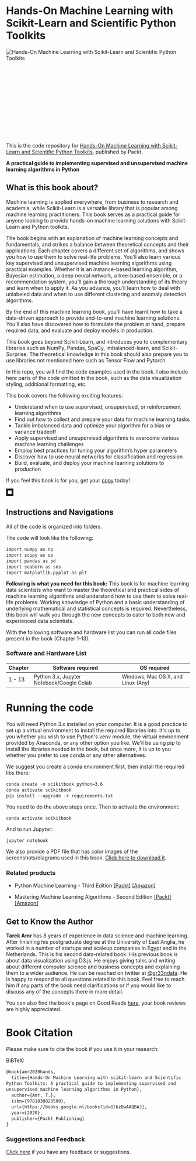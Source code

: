 # Hands-On Machine Learning with Scikit-Learn and Scientific Python Toolkits

<a href="https://www.packtpub.com/data/hands-on-machine-learning-with-scikit-learn?utm_source=github&utm_medium=repository&utm_campaign=9781838826048"><img src="https://www.packtpub.com/media/catalog/product/cache/4cdce5a811acc0d2926d7f857dceb83b/9/7/9781838826048-original_44.png" alt="Hands-On Machine Learning with Scikit-Learn and Scientific Python Toolkits" height="256px" align="right"></a>

This is the code repository for [Hands-On Machine Learning with Scikit-Learn and Scientific Python Toolkits](https://www.packtpub.com/data/hands-on-machine-learning-with-scikit-learn?utm_source=github&utm_medium=repository&utm_campaign=9781838826048), published by Packt.

**A practical guide to implementing supervised and unsupervised machine learning algorithms in Python**

## What is this book about?
Machine learning is applied everywhere, from business to research and academia, while Scikit-Learn is a versatile library that is popular among machine learning practitioners. This book serves as a practical guide for anyone looking to provide hands-on machine learning solutions with Scikit-Learn and Python toolkits.

The book begins with an explanation of machine learning concepts and fundamentals, and strikes a balance between theoretical concepts and their applications. Each chapter covers a different set of algorithms, and shows you how to use them to solve real-life problems. You’ll also learn various key supervised and unsupervised machine learning algorithms using practical examples. Whether it is an instance-based learning algorithm, Bayesian estimation, a deep neural network, a tree-based ensemble, or a recommendation system, you’ll gain a thorough understanding of its theory and learn when to apply it. As you advance, you’ll learn how to deal with unlabeled data and when to use different clustering and anomaly detection algorithms.

By the end of this machine learning book, you’ll have learnt how to take a data-driven approach to provide end-to-end machine learning solutions. You’ll also have discovered how to formulate the problem at hand, prepare required data, and evaluate and deploy models in production.

This book goes beyond Scikit-Learn, and introduces you to complementary libraries such as NumPy, Pandas, SpaCy, imbalanced-learn, and Scikit-Surprise. The theoretical knowledge in this book should also prepare you to use libraries not mentioned here such as Tensor Flow and Pytorch.

In this repo, you will find the code examples used in the book. I also include here parts of the code omitted in the book, such as the data visualization styling, additional formatting, etc.

This book covers the following exciting features:
* Understand when to use supervised, unsupervised, or reinforcement learning algorithms
* Find out how to collect and prepare your data for machine learning tasks
* Tackle imbalanced data and optimize your algorithm for a bias or variance tradeoff
* Apply supervised and unsupervised algorithms to overcome various machine learning challenges
* Employ best practices for tuning your algorithm’s hyper parameters
* Discover how to use neural networks for classification and regression
* Build, evaluate, and deploy your machine learning solutions to production

If you feel this book is for you, get your [copy](https://www.amazon.com/dp/1838826041) today!

<a href="https://www.packtpub.com/?utm_source=github&utm_medium=banner&utm_campaign=GitHubBanner"><img src="https://raw.githubusercontent.com/PacktPublishing/GitHub/master/GitHub.png" alt="https://www.packtpub.com/" border="5" /></a>

## Instructions and Navigations
All of the code is organized into folders.

The code will look like the following:
```
import numpy as np
import scipy as sp
import pandas as pd
import seaborn as sns
import matplotlib.pyplot as plt

```

**Following is what you need for this book:**
This book is for machine learning data scientists who want to master the theoretical and practical sides of machine learning algorithms and understand how to use them to solve real-life problems. Working knowledge of Python and a basic understanding of underlying mathematical and statistical concepts is required. Nevertheless, this book will walk you through the new concepts to cater to both new and experienced data scientists.

With the following software and hardware list you can run all code files present in the book (Chapter 1-13).

### Software and Hardware List

| Chapter  | Software required                                                                    | OS required                        |
| -------- | -------------------------------------------------------------------------------------| -----------------------------------|
| 1 - 13   |   Python 3.x, Jupyter Notebook/Google Colab                                         | Windows, Mac OS X, and Linux (Any) |


# Running the code

You will need Python 3.x installed on your computer. It is a good practice to set up a virtual environment to install the required libraries into. It's up to you whether you wish to use Python's venv module, the virtual environment provided by Anaconda, or any other option you like. We'll be using pip to install the libraries needed in the book, but once more, it is up to you whether you prefer to use conda or any other alternatives.

We suggest you create a conda environment first, then install the required libs there:

```
conda create -n scikitbook python=3.6
conda activate scikitbook
pip install --upgrade -r requirements.txt
```

You need to do the above steps once.
Then to activate the environment:

```
conda activate scikitbook
```

And to run Jupyter:

```
jupyter notebook
```

We also provide a PDF file that has color images of the screenshots/diagrams used in this book. [Click here to download it](https://static.packt-cdn.com/downloads/9781838826048_ColorImages.pdf).


### Related products <Other books you may enjoy>
* Python Machine Learning - Third Edition [[Packt]](https://www.packtpub.com/data/python-machine-learning-third-edition?utm_source=github&utm_medium=repository&utm_campaign=9781789955750) [[Amazon]](https://www.amazon.com/dp/1789955750)

* Mastering Machine Learning Algorithms - Second Edition [[Packt]](https://www.packtpub.com/data/mastering-machine-learning-algorithms-second-edition?utm_source=github&utm_medium=repository&utm_campaign=9781838820299) [[Amazon]](https://www.amazon.com/dp/B0843PMXPV)

## Get to Know the Author
**Tarek Amr**
has 8 years of experience in data science and machine learning. After finishing his postgraduate degree at the University of East Anglia, he worked in a number of startups and scaleup companies in Egypt and in the Netherlands. This is his second data-related book. His previous book is about data visualization using D3.js. He enjoys giving talks and writing about different computer science and business concepts and explaining them to a wider audience. He can be reached on twitter at [@gr33ndata](https://twitter.com/gr33ndata). He is happy to respond to all questions related to this book. Feel free to reach him if any parts of the book need clarifications or if you would like to discuss any of the concepts there in more detail.

You can also find the book's page on Good Reads [here](https://www.goodreads.com/book/show/54539914-hands-on-machine-learning-with-scikit-learn-and-scientific-python-toolki), your book reviews are highly appreciated.  

# Book Citation

Please make sure to cite the book if you use it in your research:

BiBTeX:

```
@book{amr2020hands,
  title={Hands-On Machine Learning with scikit-learn and Scientific Python Toolkits: A practical guide to implementing supervised and unsupervised machine learning algorithms in Python},
  author={Amr, T.},
  isbn={9781838823580},
  url={https://books.google.nl/books?id=GlbzDwAAQBAJ},
  year={2020},
  publisher={Packt Publishing}
}
```

### Suggestions and Feedback
[Click here](https://docs.google.com/forms/d/e/1FAIpQLSdy7dATC6QmEL81FIUuymZ0Wy9vH1jHkvpY57OiMeKGqib_Ow/viewform) if you have any feedback or suggestions.
